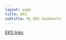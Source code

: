 ```yaml
---
layout: page
title: EKS
subtitle: My EKS bookmarks 
---
```


[EKS links](https://github.com/yanivpaz/awesome-eks/blob/master/README.md)
